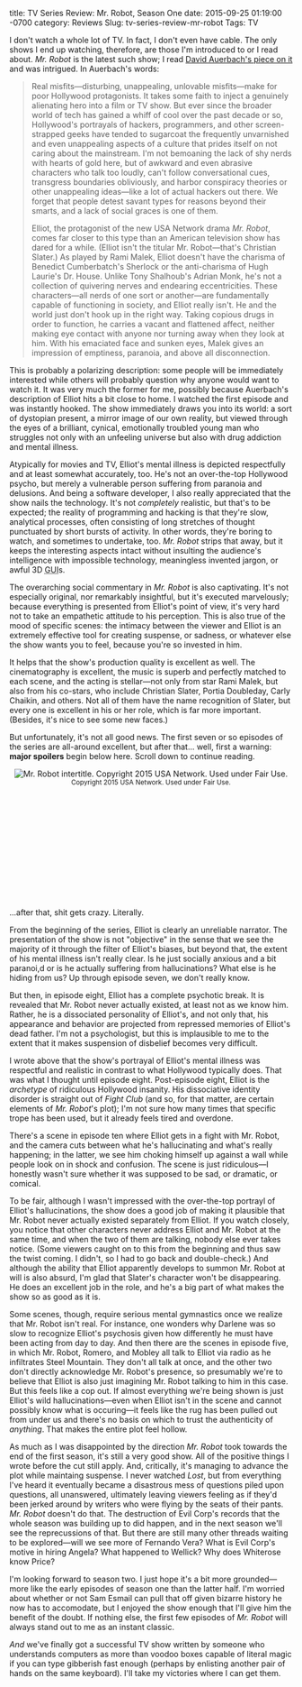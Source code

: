 title: TV Series Review: Mr. Robot, Season One
date: 2015-09-25 01:19:00 -0700
category: Reviews
Slug: tv-series-review-mr-robot
Tags: TV

I don't watch a whole lot of TV. In fact, I don't even have cable. The only
shows I end up watching, therefore, are those I'm introduced to or I read about.
_Mr. Robot_ is the latest such show; I read
[David Auerbach's piece on it](http://www.slate.com/articles/technology/bitwise/2015/06/mr_robot_on_usa_finally_hollywood_created_a_realistic_hacker_character.html)
and was intrigued. In Auerbach's words:

> Real misfits&mdash;disturbing, unappealing, unlovable misfits&mdash;make for
> poor Hollywood protagonists. It takes some faith to inject a genuinely
> alienating hero into a film or TV show. But ever since the broader world of
> tech has gained a whiff of cool over the past decade or so, Hollywood's
> portrayals of hackers, programmers, and other screen-strapped geeks have
> tended to sugarcoat the frequently unvarnished and even unappealing aspects of
> a culture that prides itself on not caring about the mainstream. I'm not
> bemoaning the lack of shy nerds with hearts of gold here, but of awkward and
> even abrasive characters who talk too loudly, can't follow conversational
> cues, transgress boundaries obliviously, and harbor conspiracy theories or
> other unappealing ideas&mdash;like a lot of actual hackers out there. We
> forget that people detest savant types for reasons beyond their smarts, and a
> lack of social graces is one of them.
>
> Elliot, the protagonist of the new USA Network drama _Mr. Robot_, comes far
> closer to this type than an American television show has dared for a while.
> (Elliot isn't the titular Mr. Robot&mdash;that's Christian Slater.) As played
> by Rami Malek, Elliot doesn't have the charisma of Benedict Cumberbatch's
> Sherlock or the anti-charisma of Hugh Laurie's Dr. House. Unlike Tony
> Shalhoub's Adrian Monk, he's not a collection of quivering nerves and
> endearing eccentricities. These characters&mdash;all nerds of one sort or
> another&mdash;are fundamentally capable of functioning in society, and Elliot
> really isn't. He and the world just don't hook up in the right way. Taking
> copious drugs in order to function, he carries a vacant and flattened affect,
> neither making eye contact with anyone nor turning away when they look at him.
> With his emaciated face and sunken eyes, Malek gives an impression of
> emptiness, paranoia, and above all disconnection.

This is probably a polarizing description: some people will be immediately
interested while others will probably question why anyone would want to watch
it. It was very much the former for me, possibly because Auerbach's description
of Elliot hits a bit close to home. I watched the first episode and was
instantly hooked. The show immediately draws you into its world: a sort of
dystopian present, a mirror image of our own reality, but viewed through the
eyes of a brilliant, cynical, emotionally troubled young man who struggles not
only with an unfeeling universe but also with drug addiction and mental
illness.

Atypically for movies and TV, Elliot's mental illness is depicted  respectfully
and at least somewhat accurately, too. He's not an over-the-top Hollywood
psycho, but merely a vulnerable person suffering from paranoia and delusions.
And being a software developer, I also really appreciated that the show nails
the technology.  It's not _completely_ realistic, but that's to be expected; the
reality of programming and hacking is that they're slow, analytical processes,
often consisting of long stretches of thought punctuated by short bursts of
activity.  In other words, they're boring to watch, and sometimes to undertake,
too.  _Mr. Robot_ strips that away, but it keeps the interesting aspects intact
without insulting the audience's intelligence with impossible technology,
meaningless invented jargon, or awful 3D
<acronym title="Graphical User Interface">GUI</acronym>s.

<!-- PELICAN_END_SUMMARY -->

The overarching social commentary in _Mr. Robot_ is also captivating. It's not
especially original, nor remarkably insightful, but it's executed marvelously;
because everything is presented from Elliot's point of view, it's very hard not
to take an empathetic attitude to his perception. This is also true of the mood
of specific scenes: the intimacy between the viewer and Elliot is an extremely
effective tool for creating suspense, or sadness, or whatever else the show
wants you to feel, because you're so invested in him.

It helps that the show's production quality is excellent as well. The
cinematography is excellent, the music is superb and perfectly matched to each
scene, and the acting is stellar&mdash;not only from star Rami Malek, but also
from his co-stars, who include Christian Slater, Portia Doubleday, Carly
Chaikin, and others. Not all of them have the name recognition of Slater, but
every one is excellent in his or her role, which is far more important.
(Besides, it's nice to see some new faces.)

But unfortunately, it's not all good news. The first seven or so episodes of the
series are all-around excellent, but after that... well, first a warning: **major
spoilers** begin below here. Scroll down to continue reading.

<div style="margin-left: auto; margin-right: auto; text-align: center;">
<img src="http://files.mlindgren.ca/images/mr-robot.jpg"
alt="Mr. Robot intertitle. Copyright 2015 USA Network. Used under Fair Use." />
<br />
<small>Copyright 2015 USA Network. Used under Fair Use.</small>
</div>

&nbsp;<br />
&nbsp;<br />
&nbsp;<br />
&nbsp;<br />
&nbsp;<br />
&nbsp;<br />
&nbsp;<br />
&nbsp;<br />
&nbsp;<br />
&nbsp;<br />
&nbsp;<br />

...after that, shit gets crazy. Literally.

From the beginning of the series, Elliot is clearly an unreliable narrator.  The
presentation of the show is not "objective" in the sense that we see the
majority of it through the filter of Elliot's biases, but beyond that, the
extent of his mental illness isn't really clear. Is he just socially anxious and
a bit paranoi,d or is he actually suffering from hallucinations? What else is he
hiding from us? Up through episode seven, we don't really know.

But then, in episode eight, Elliot has a complete psychotic break. It is
revealed that Mr. Robot never actually existed, at least not as we know him.
Rather, he is a dissociated personality of Elliot's, and not only that, his
appearance and behavior are projected from repressed memories of Elliot's dead
father. I'm not a psychologist, but this is implausible to me to the extent that
it makes suspension of disbelief becomes very difficult.

I wrote above that the show's portrayal of Elliot's mental illness was
respectful and realistic in contrast to what Hollywood typically does. That was
what I thought until episode eight. Post-episode eight, Elliot is the
_archetype_ of ridiculous Hollywood insanity. His dissociative identity disorder
is straight out of _Fight Club_ (and so, for that matter, are certain elements
of _Mr. Robot_'s plot); I'm not sure how many times that specific trope has been
used, but it already feels tired and overdone.

There's a scene in episode ten where Elliot gets in a fight with Mr. Robot, and
the camera cuts between what he's hallucinating and what's really happening; in
the latter, we see him choking himself up against a wall while people look on in
shock and confusion. The scene is just ridiculous&mdash;I honestly wasn't sure
whether it was supposed to be sad, or dramatic, or comical.

To be fair, although I wasn't impressed with the over-the-top portrayl of
Elliot's hallucinations, the show does a good job of making it plausible that
Mr. Robot never actually existed separately from Elliot. If you watch closely,
you notice that other characters never address Elliot and Mr. Robot at the same
time, and when the two of them are talking, nobody else ever takes notice. (Some
viewers caught on to this from the beginning and thus saw the twist coming. I
didn't, so I had to go back and double-check.) And although the ability that
Elliot apparently develops to summon Mr. Robot at will is also absurd, I'm glad
that Slater's character won't be disappearing. He does an excellent job in the
role, and he's a big part of what makes the show so as good as it is.

Some scenes, though, require serious mental gymnastics once we realize that Mr.
Robot isn't real. For instance, one wonders why Darlene was so slow to recognize
Elliot's psychosis given how differently he must have been acting from day to
day. And then there are the scenes in episode five, in which Mr. Robot, Romero,
and Mobley all talk to Elliot via radio as he infiltrates Steel Mountain.  They
don't all talk at once, and the other two don't directly acknowledge Mr.
Robot's presence, so presumably we're to believe that Elliot is also just
imagining Mr. Robot talking to him in this case. But this feels like a cop out.
If almost everything we're being shown is just Elliot's wild
hallucinations&mdash;even when Elliot isn't in the scene and cannot possibly
know what is occuring&mdash;it feels like the rug has been pulled out from under
us and there's no basis on which to trust the authenticity of _anything_. That
makes the entire plot feel hollow.

As much as I was disappointed by the direction _Mr. Robot_ took towards the end
of the first season, it's still a very good show. All of the positive things I
wrote before the cut still apply. And, critically, it's managing to advance the
plot while maintaing suspense. I never watched _Lost_, but from everything I've
heard it eventually became a disastrous mess of questions piled upon questions,
all unanswered, ultimately leaving viewers feeling as if they'd been jerked
around by writers who were flying by the seats of their pants. _Mr. Robot_
doesn't do that. The destruction of Evil Corp's records that the whole season
was building up to did happen, and in the next season we'll see the
reprecussions of that.  But there are still many other threads waiting to be
explored&mdash;will we see more of Fernando Vera? What is Evil Corp's motive in
hiring Angela? What happened to Wellick? Why does Whiterose know Price?

I'm looking forward to season two. I just hope it's a bit more
grounded&mdash;more like the early episodes of season one than the latter half.
I'm worried about whether or not Sam Esmail can pull that off given bizarre
history he now has to accomodate, but I enjoyed the show enough that I'll give
him the benefit of the doubt. If nothing else, the first few episodes of _Mr.
Robot_ will always stand out to me as an instant classic.

_And_ we've finally got a successful TV show written by someone who understands
computers as more than voodoo boxes capable of literal magic if you can type
gibberish fast enough (perhaps by enlisting another pair of hands on the same
keyboard). I'll take my victories where I can get them.
